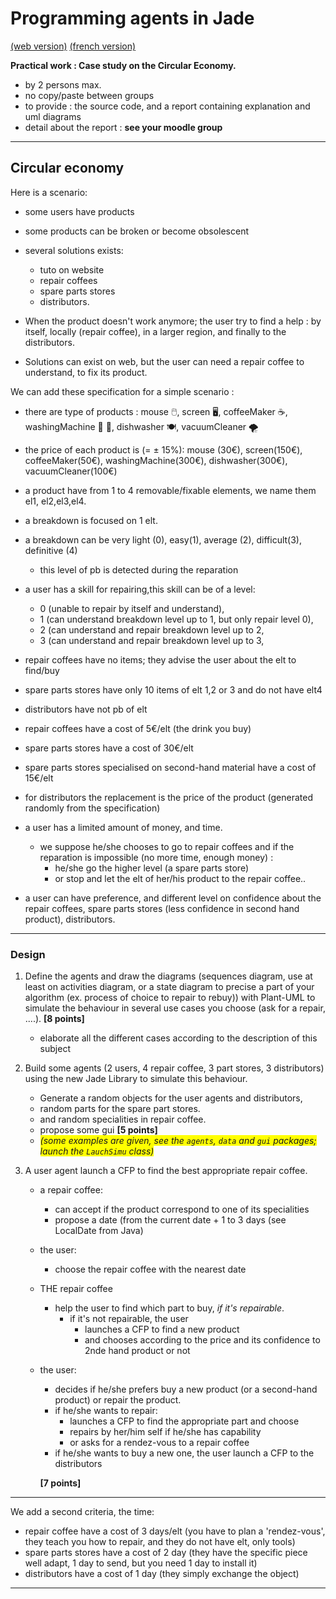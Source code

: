 <meta name="description" content="Programming multi-agent in Java : use of an updated version of the Jade 
platform. Materials for Jade Tutorial : communication, protocols, votes, services, behaviors, ..." />

# Programming agents in Jade

[(web version)](https://emmanueladam.github.io/jade/)
[(french version)](https://github.com/EmmanuelADAM/jade/tree/master/)

**Practical work : Case study on the Circular Economy.**
- by 2 persons max.
- no copy/paste between groups
- to provide : the source code, and a report containing explanation and uml diagrams
- detail about the report : **see your moodle group**

----
## Circular economy

Here is a scenario:
 
 - some users have products
 - some products can be broken or become obsolescent 
 - several solutions exists:
   - tuto on website
   - repair coffees
   - spare parts stores
   - distributors.

- When the product doesn't work anymore; the user try to find a help : by itself, locally (repair coffee), in a larger 
region, and finally to the distributors.

- Solutions can exist on web, but the user can need a repair coffee to understand, to fix its product.

We can add these specification for a simple scenario : 
- there are type of products : mouse :computer_mouse:, screen :desktop_computer:,  coffeeMaker :coffee:, washingMachine :dress: :jeans:, dishwasher :plate_with_cutlery:,  vacuumCleaner :tornado:
- the price of each product is (= ± 15%): mouse  (30€), screen(150€),  coffeeMaker(50€), washingMachine(300€), dishwasher(300€),  vacuumCleaner(100€)
- a product have from 1 to 4 removable/fixable elements, we name them el1, el2,el3,el4.
- a breakdown is focused on 1 elt.
- a breakdown can be very light (0), easy(1), average (2), difficult(3), definitive (4)
  - this level of pb is detected during the reparation  
- a user has a skill for repairing,this skill can be of a level: 
  - 0 (unable to repair by itself and understand), 
  - 1 (can understand breakdown level up to 1, but only repair level 0),
  - 2 (can understand and repair breakdown level up to 2,
  - 3 (can understand and repair breakdown level up to 3,

- repair coffees have no items; they advise the user about the elt to find/buy
- spare parts stores have only 10 items of elt 1,2 or 3 and do not have elt4
- distributors have not pb of elt

- repair coffees have a cost of 5€/elt (the drink you buy)
- spare parts stores have a cost of 30€/elt
- spare parts stores specialised on second-hand material have a cost of 15€/elt
- for distributors the replacement is the price of the product (generated randomly from the specification)

- a user has a limited amount of money, and time. 
  - we suppose he/she chooses to go to repair coffees and if the reparation is impossible (no more time, enough money)  : 
    - he/she go the  higher level (a spare parts store)
    - or stop and let the elt of her/his product to the repair coffee..

- a user can have preference, and different level on confidence about the repair coffees, spare parts stores (less confidence in second hand product), distributors.

---
### Design
1. Define the agents and draw the diagrams (sequences diagram, use at least on activities diagram, or a state diagram to precise a part of your algorithm (ex. process of choice to repair to rebuy)) with Plant-UML 
to simulate the behaviour in several use cases you choose (ask for a repair, ....). **[8 points]**
    - elaborate all the different cases according to the description of this subject

2. Build some agents (2 users, 4 repair coffee, 3 part stores, 3 distributors) using the new Jade Library to simulate this behaviour.
   - Generate a random objects for the user agents and distributors, 
   - random parts for the spare part stores.
   - and random specialities in repair coffee.
   - propose some gui **[5 points]**
   - <span style="background-color:yellow">*(some examples are given, see the ``agents``, ``data`` and ``gui`` packages; launch the ``LauchSimu`` class)*</span>

3. A user agent launch a CFP to find the best appropriate repair coffee.
   -  a repair coffee:
        - can accept if the product correspond to one of its specialities
        - propose a date (from the current date + 1 to 3 days (see LocalDate from Java)
   - the user:
     - choose the repair coffee with the nearest date
   - THE repair coffee 
     - help the user to find which part to buy, *if it's repairable*. 
       - if it's not repairable, the user
           - launches a CFP to find a new product
           - and chooses according to the price and its confidence to 2nde hand product or not
   - the user:
     - decides if he/she prefers buy a new product (or a second-hand product) or repair the product.
     - if he/she wants to repair:
       - launches a CFP to find the appropriate part and choose
       - repairs by her/him self if he/she has capability
       - or asks for a rendez-vous to a repair coffee
     - if he/she wants to buy a new one, the user launch a CFP to the distributors

     **[7 points]**

---

We add a second criteria, the time:
- repair coffee have a cost of 3 days/elt (you have to plan a 'rendez-vous', they teach you how to repair, and they do not have elt, only tools)
- spare parts stores  have a cost of 2 day (they have the specific piece well adapt, 1 day to send, but you need 1 day to install it)
- distributors have a cost of 1 day (they simply exchange the object)

---
